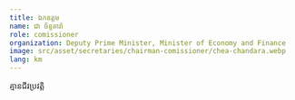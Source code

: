 ```yaml
---
title: ឯកឧត្តម
name: ជា ច័ន្ទតារ៉ា
role: comissioner
organization: Deputy Prime Minister, Minister of Economy and Finance
image: src/asset/secretaries/chairman-comissioner/chea-chandara.webp
lang: km
---
```

គ្មានជីវប្រវត្តិ
